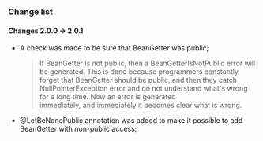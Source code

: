 
### Change list

#### Changes 2.0.0 -> 2.0.1

 - A check was made to be sure that BeanGetter was public;
   > If BeanGetter is not public, then a BeanGetterIsNotPublic error will be generated.
   > This is done because programmers constantly forget that BeanGetter should be public,
   > and then they catch NullPointerException error and do not understand what's wrong for a long time. Now an error is generated    
     immediately,
   > and immediately it becomes clear what is wrong.
 - @LetBeNonePublic annotation was added to make it possible to add BeanGetter with non-public access;
